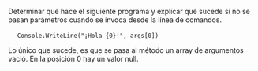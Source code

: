 Determinar qué hace el siguiente programa y explicar qué sucede si no se pasan parámetros
cuando se invoca desde la línea de comandos.

` ` ` 
Console.WriteLine("¡Hola {0}!", args[0])
` ` ` 

Lo único que sucede, es que se pasa al método un array de argumentos vació. En la posición 0 hay un valor null.
